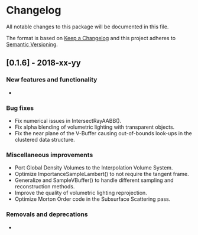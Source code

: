 # Changelog
All notable changes to this package will be documented in this file.

The format is based on [Keep a Changelog](http://keepachangelog.com/en/1.0.0/)
and this project adheres to [Semantic Versioning](http://semver.org/spec/v2.0.0.html).

## [0.1.6] - 2018-xx-yy

### New features and functionality
- 

### Bug fixes
- Fix numerical issues in IntersectRayAABB().
- Fix alpha blending of volumetric lighting with transparent objects.
- Fix the near plane of the V-Buffer causing out-of-bounds look-ups in the clustered data structure.

### Miscellaneous improvements
- Port Global Density Volumes to the Interpolation Volume System.
- Optimize ImportanceSampleLambert() to not require the tangent frame.
- Generalize and SampleVBuffer() to handle different sampling and reconstruction methods.
- Improve the quality of volumetric lighting reprojection.
- Optimize Morton Order code in the Subsurface Scattering pass.

### Removals and deprecations
- 
